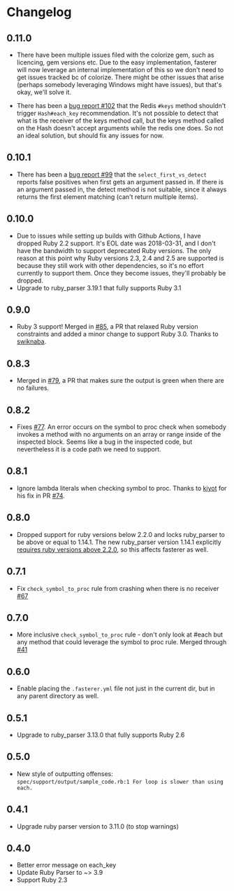 # Changelog

## 0.11.0

- There have been multiple issues filed with the colorize gem, such as licencing, gem versions etc. Due to the easy implementation, fasterer will now leverage an internal implementation of this so we don't need to get issues tracked bc of colorize. There might be other issues that arise (perhaps somebody leveraging Windows might have issues), but that's okay, we'll solve it.

- There has been a [bug report #102](https://github.com/DamirSvrtan/fasterer/issues/102) that the Redis `#keys` method shouldn't trigger `Hash#each_key` recommendation. It's not possible to detect that what is the receiver of the keys method call, but the keys method called on the Hash doesn't accept arguments while the redis one does. So not an ideal solution, but should fix any issues for now.


## 0.10.1

- There has been a [bug report #99](https://github.com/DamirSvrtan/fasterer/issues/99) that the `select_first_vs_detect` reports false positives when first gets an argument passed in. If there is an argument passed in, the detect method is not suitable, since it always returns the first element matching (can't return multiple items).

## 0.10.0

- Due to issues while setting up builds with Github Actions, I have dropped Ruby 2.2 support. It's EOL date was 2018-03-31, and I don't have the bandwidth to support deprecated Ruby versions. The only reason at this point why Ruby versions 2.3, 2.4 and 2.5 are supported is because they still work with other dependencies, so it's no effort currently to support them. Once they become issues, they'll probably be dropped.
- Upgrade to ruby_parser 3.19.1 that fully supports Ruby 3.1

## 0.9.0

- Ruby 3 support! Merged in [#85](https://github.com/DamirSvrtan/fasterer/pull/85), a PR that relaxed Ruby version constraints and added a minor change to support Ruby 3.0. Thanks to [swiknaba](https://github.com/swiknaba).

## 0.8.3

- Merged in [#79](https://github.com/DamirSvrtan/fasterer/pull/79), a PR that makes sure the output is green when there are no failures.

## 0.8.2

- Fixes [#77](https://github.com/DamirSvrtan/fasterer/issues/77). An error occurs on the symbol to proc check when somebody invokes a method with no arguments on an array or range inside of the inspected block. Seems like a bug in the inspected code, but nevertheless it is a code path we need to support.

## 0.8.1

- Ignore lambda literals when checking symbol to proc. Thanks to [kiyot](https://github.com/kiyot) for his fix in PR [#74](https://github.com/DamirSvrtan/fasterer/pull/74).

## 0.8.0

- Dropped support for ruby versions below 2.2.0 and locks ruby_parser to be above or equal to 1.14.1. The new ruby_parser version 1.14.1 explicitly [requires ruby versions above 2.2.0](https://github.com/seattlerb/ruby_parser/issues/298#issuecomment-539795933), so this affects fasterer as well.

## 0.7.1

- Fix `check_symbol_to_proc` rule from crashing when there is no receiver [#67](https://github.com/DamirSvrtan/fasterer/pull/67)

## 0.7.0

- More inclusive `check_symbol_to_proc` rule - don't only look at #each but any method that could leverage the symbol to proc rule. Merged through [#41](https://github.com/DamirSvrtan/fasterer/pull/41)

## 0.6.0

- Enable placing the `.fasterer.yml` file not just in the current dir, but in any parent directory as well.

## 0.5.1

- Upgrade to ruby_parser 3.13.0 that fully supports Ruby 2.6

## 0.5.0

- New style of outputting offenses: `spec/support/output/sample_code.rb:1 For loop is slower than using each.`

## 0.4.1
- Upgrade ruby parser version to 3.11.0 (to stop warnings)

## 0.4.0
- Better error message on each_key
- Update Ruby Parser to ~> 3.9
- Support Ruby 2.3
